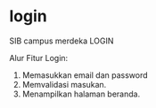 # login
SIB campus merdeka LOGIN

Alur Fitur Login:
1. Memasukkan email dan password
2. Memvalidasi masukan.
3. Menampilkan halaman beranda.
